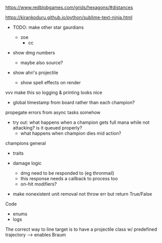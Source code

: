 https://www.redblobgames.com/grids/hexagons/#distances

https://kirankoduru.github.io/python/sublime-text-ninja.html


- TODO: make other star gaurdians
  - zoe
    - cc



- show dmg numbers
  - maybe also source?
- show ahri's projectile
  - show spell effects on render


vvv make this so logging & printing looks nice
- global timestamp from board rather than each champion?


propegate errors from async tasks somehow

- try out: what happens when a champion gets full mana while not attacking? is it queued properly?
  - what happens when champion dies mid action?




champions general
- traits
- damage logic
  - dmg need to be responded to (eg thronmail)
  - this response needs a callback to process too
  - on-hit modifiers?

- make nonexistent unit removal not throw err but return True/False


Code
- enums
- logs


The correct way to line target is to have a projectile class w/ predefined trajectory --> enables Braum